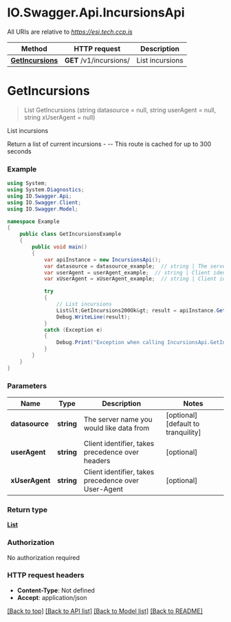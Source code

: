 # IO.Swagger.Api.IncursionsApi

All URIs are relative to *https://esi.tech.ccp.is*

Method | HTTP request | Description
------------- | ------------- | -------------
[**GetIncursions**](IncursionsApi.md#getincursions) | **GET** /v1/incursions/ | List incursions


<a name="getincursions"></a>
# **GetIncursions**
> List<GetIncursions200Ok> GetIncursions (string datasource = null, string userAgent = null, string xUserAgent = null)

List incursions

Return a list of current incursions  - --  This route is cached for up to 300 seconds

### Example
```csharp
using System;
using System.Diagnostics;
using IO.Swagger.Api;
using IO.Swagger.Client;
using IO.Swagger.Model;

namespace Example
{
    public class GetIncursionsExample
    {
        public void main()
        {
            var apiInstance = new IncursionsApi();
            var datasource = datasource_example;  // string | The server name you would like data from (optional)  (default to tranquility)
            var userAgent = userAgent_example;  // string | Client identifier, takes precedence over headers (optional) 
            var xUserAgent = xUserAgent_example;  // string | Client identifier, takes precedence over User-Agent (optional) 

            try
            {
                // List incursions
                List&lt;GetIncursions200Ok&gt; result = apiInstance.GetIncursions(datasource, userAgent, xUserAgent);
                Debug.WriteLine(result);
            }
            catch (Exception e)
            {
                Debug.Print("Exception when calling IncursionsApi.GetIncursions: " + e.Message );
            }
        }
    }
}
```

### Parameters

Name | Type | Description  | Notes
------------- | ------------- | ------------- | -------------
 **datasource** | **string**| The server name you would like data from | [optional] [default to tranquility]
 **userAgent** | **string**| Client identifier, takes precedence over headers | [optional] 
 **xUserAgent** | **string**| Client identifier, takes precedence over User-Agent | [optional] 

### Return type

[**List<GetIncursions200Ok>**](GetIncursions200Ok.md)

### Authorization

No authorization required

### HTTP request headers

 - **Content-Type**: Not defined
 - **Accept**: application/json

[[Back to top]](#) [[Back to API list]](../README.md#documentation-for-api-endpoints) [[Back to Model list]](../README.md#documentation-for-models) [[Back to README]](../README.md)

